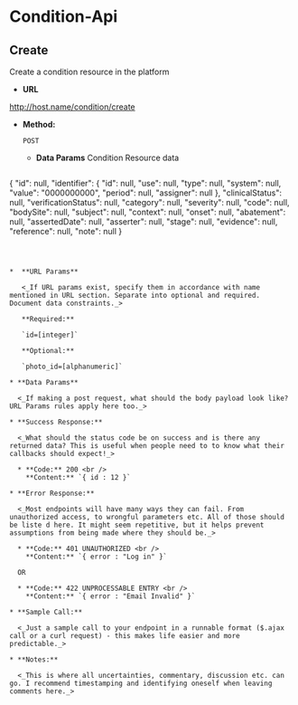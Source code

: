 # Condition-Api

**Create**
----
 Create a condition resource in the platform

* **URL**

http://host.name/condition/create

* **Method:**
  
  `POST`
  
  * **Data Params**
  Condition Resource data
  ```json
{
    "id": null,
    "identifier": {
        "id": null,
        "use": null,
        "type": null,
        "system": null,
        "value": "0000000000",
        "period": null,
        "assigner": null
    },
    "clinicalStatus": null,
    "verificationStatus": null,
    "category": null,
    "severity": null,
    "code": null,
    "bodySite": null,
    "subject": null,
    "context": null,
    "onset": null,
    "abatement": null,
    "assertedDate": null,
    "asserter": null,
    "stage": null,
    "evidence": null,
    "reference": null,
    "note": null
}
```
  
  
  
*  **URL Params**

   <_If URL params exist, specify them in accordance with name mentioned in URL section. Separate into optional and required. Document data constraints._> 

   **Required:**
 
   `id=[integer]`

   **Optional:**
 
   `photo_id=[alphanumeric]`

* **Data Params**

  <_If making a post request, what should the body payload look like? URL Params rules apply here too._>

* **Success Response:**
  
  <_What should the status code be on success and is there any returned data? This is useful when people need to to know what their callbacks should expect!_>

  * **Code:** 200 <br />
    **Content:** `{ id : 12 }`
 
* **Error Response:**

  <_Most endpoints will have many ways they can fail. From unauthorized access, to wrongful parameters etc. All of those should be liste d here. It might seem repetitive, but it helps prevent assumptions from being made where they should be._>

  * **Code:** 401 UNAUTHORIZED <br />
    **Content:** `{ error : "Log in" }`

  OR

  * **Code:** 422 UNPROCESSABLE ENTRY <br />
    **Content:** `{ error : "Email Invalid" }`

* **Sample Call:**

  <_Just a sample call to your endpoint in a runnable format ($.ajax call or a curl request) - this makes life easier and more predictable._> 

* **Notes:**

  <_This is where all uncertainties, commentary, discussion etc. can go. I recommend timestamping and identifying oneself when leaving comments here._> 
